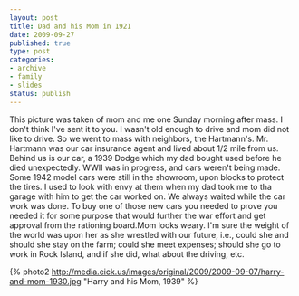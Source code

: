 ```yaml
--- 
layout: post
title: Dad and his Mom in 1921
date: 2009-09-27
published: true
type: post
categories: 
- archive
- family
- slides
status: publish
---
```

This picture was taken of mom and me one Sunday morning after mass.   I don't think I've sent it to you.  I wasn't old enough to drive and mom did not like to drive.  So we went to mass with neighbors, the Hartmann's.  Mr. Hartmann was our car insurance agent and lived about 1/2 mile from us.  Behind us is our car, a 1939 Dodge which my dad bought used before he died unexpectedly.  WWII was in progress, and cars weren't being made.  Some 1942 model cars were still in the showroom, upon blocks to protect the tires.  I used to look with envy at them when my dad took me to tha garage with him to get the car worked on.   We always waited while the car work was done.  To buy one of those new cars you needed to prove you needed it for some purpose that would further the war effort and get approval from the rationing board.Mom looks weary.  I'm sure the weight of the world was upon her as she wrestled with our future, i.e., could she and should she stay on the farm; could she meet expenses; should she go to work in Rock Island, and if she did, what about the driving, etc.

{% photo2 http://media.eick.us/images/original/2009/2009-09-07/harry-and-mom-1930.jpg "Harry and his Mom, 1939" %}

